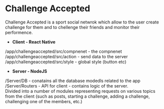 # Challenge Accepted
Challenge Accepted is a sport social netwrok which allow to the user create challenge for them
and to chellenge their friends and monitor their performence.


+ **Client - React Native**

/app/challengeaccepted/src/compnenet - the compnenet
/app/challengeaccepted/src/action - send data to the server
/app/challengeaccepted/src/style - global style (button etc)

+ **Server - NodeJS**

/Server/DB - conatains all the database modedls related to the app <br/>
/Server/Routers - API for client -  contains logic of the server.<br/> 
Divided into a number of modules representing requests on various topics from the client (such as posts, starting a challenge, adding a challenge, challenging one of the members, etc.)
